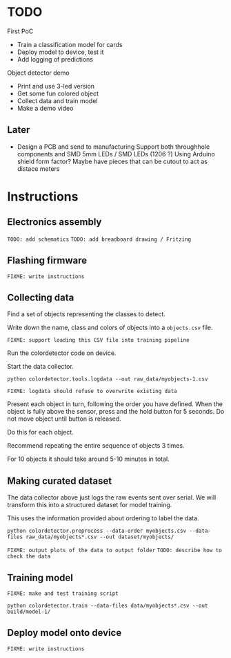 
# TODO

First PoC

- Train a classification model for cards
- Deploy model to device, test it
- Add logging of predictions

Object detector demo

- Print and use 3-led version
- Get some fun colored object
- Collect data and train model
- Make a demo video

## Later

- Design a PCB and send to manufacturing
Support both throughhole components and SMD
5mm LEDs / SMD LEDs (1206 ?)
Using Arduino shield form factor?
Maybe have pieces that can be cutout to act as distace meters

# Instructions
 
## Electronics assembly

`TODO: add schematics`
`TODO: add breadboard drawing / Fritzing`

## Flashing firmware

`FIXME: write instructions`

## Collecting data

Find a set of objects representing the classes to detect.

Write down the name, class and colors of objects into a `objects.csv` file.

`FIXME: support loading this CSV file into training pipeline`

Run the colordetector code on device.

Start the data collector.

```
python colordetector.tools.logdata --out raw_data/myobjects-1.csv
```

`FIXME: logdata should refuse to overwrite existing data`

Present each object in turn, following the order you have defined.
When the object is fully above the sensor, press and the hold button for 5 seconds.
Do not move object until button is released.

Do this for each object.

Recommend repeating the entire sequence of objects 3 times.

For 10 objects it should take around 5-10 minutes in total.

## Making curated dataset

The data collector above just logs the raw events sent over serial.
We will transform this into a structured dataset for model training.

This uses the information provided about ordering to label the data.

```
python colordetector.preprocess --data-order myobjects.csv --data-files raw_data/myobjects*.csv --out dataset/myobjects/
```

`FIXME: output plots of the data to output folder`
`TODO: describe how to check the data`

## Training model

`FIXME: make and test training script`

```
python colordetector.train --data-files data/myobjects*.csv --out build/model-1/ 
```

## Deploy model onto device

`FIXME: write instructions`



